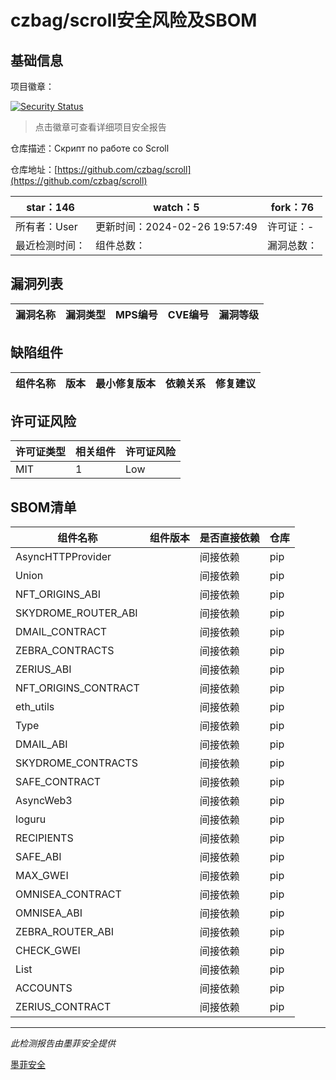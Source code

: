 # czbag/scroll安全风险及SBOM

## 基础信息

项目徽章：

[![Security Status](https://www.murphysec.com/platform3/v31/badge/1762186479031742464.svg)](https://www.murphysec.com/console/report/1762186457259110401/1762186479031742464)

> 点击徽章可查看详细项目安全报告

仓库描述：Скрипт по работе со Scroll

仓库地址：[https://github.com/czbag/scroll](https://github.com/czbag/scroll)

| star：146 | watch：5 | fork：76 |
| ----------- | -------------- | ------------ |
| 所有者：User | 更新时间：2024-02-26 19:57:49 | 许可证：- |
| 最近检测时间： | 组件总数： | 漏洞总数： |




## 漏洞列表

| 漏洞名称 | 漏洞类型 | MPS编号 | CVE编号 | 漏洞等级 |
| ------- | ------ | ------- | ------ | ----- |





## 缺陷组件

| 组件名称 | 版本 | 最小修复版本 | 依赖关系 | 修复建议 |
| -------- | ---- | ------------ | -------- | -------- |





## 许可证风险

| 许可证类型 | 相关组件 | 许可证风险 |
| ---------- | -------- | ---------- |
|MIT|1|Low|




## SBOM清单

| 组件名称 | 组件版本 | 是否直接依赖 | 仓库 |
| -------- | -------- | ------------ | ---- |
|AsyncHTTPProvider||间接依赖|pip|
|Union||间接依赖|pip|
|NFT_ORIGINS_ABI||间接依赖|pip|
|SKYDROME_ROUTER_ABI||间接依赖|pip|
|DMAIL_CONTRACT||间接依赖|pip|
|ZEBRA_CONTRACTS||间接依赖|pip|
|ZERIUS_ABI||间接依赖|pip|
|NFT_ORIGINS_CONTRACT||间接依赖|pip|
|eth_utils||间接依赖|pip|
|Type||间接依赖|pip|
|DMAIL_ABI||间接依赖|pip|
|SKYDROME_CONTRACTS||间接依赖|pip|
|SAFE_CONTRACT||间接依赖|pip|
|AsyncWeb3||间接依赖|pip|
|loguru||间接依赖|pip|
|RECIPIENTS||间接依赖|pip|
|SAFE_ABI||间接依赖|pip|
|MAX_GWEI||间接依赖|pip|
|OMNISEA_CONTRACT||间接依赖|pip|
|OMNISEA_ABI||间接依赖|pip|
|ZEBRA_ROUTER_ABI||间接依赖|pip|
|CHECK_GWEI||间接依赖|pip|
|List||间接依赖|pip|
|ACCOUNTS||间接依赖|pip|
|ZERIUS_CONTRACT||间接依赖|pip|


------

*此检测报告由墨菲安全提供*

[墨菲安全](www.murphysec.com)
